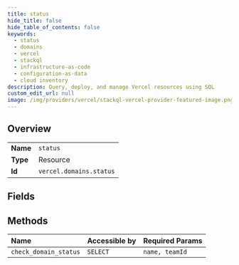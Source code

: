 ```yaml
---
title: status
hide_title: false
hide_table_of_contents: false
keywords:
  - status
  - domains
  - vercel    
  - stackql
  - infrastructure-as-code
  - configuration-as-data
  - cloud inventory
description: Query, deploy, and manage Vercel resources using SQL
custom_edit_url: null
image: /img/providers/vercel/stackql-vercel-provider-featured-image.png
---
```

  
    

## Overview
<table><tbody>
<tr><td><b>Name</b></td><td><code>status</code></td></tr>
<tr><td><b>Type</b></td><td>Resource</td></tr>
<tr><td><b>Id</b></td><td><code>vercel.domains.status</code></td></tr>
</tbody></table>

## Fields
## Methods
| Name | Accessible by | Required Params |
|:-----|:--------------|:----------------|
| `check_domain_status` | `SELECT` | `name, teamId` |
